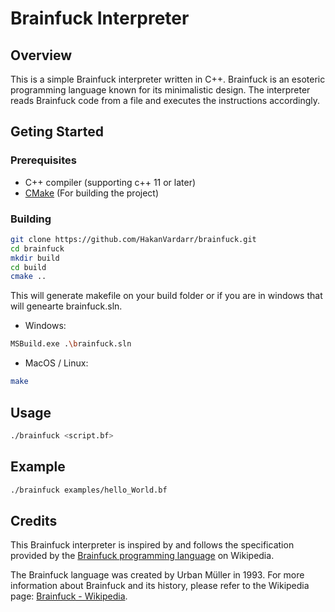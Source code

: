 # Brainfuck Interpreter

## Overview
This is a simple Brainfuck interpreter written in C++. Brainfuck is an esoteric programming language known for its minimalistic design. The interpreter reads Brainfuck code from a file and executes the instructions accordingly.

## Geting Started

### Prerequisites
- C++ compiler (supporting c++ 11 or later)
- [CMake](https://cmake.org/) (For building the project)

### Building 

```bash
git clone https://github.com/HakanVardarr/brainfuck.git
cd brainfuck
mkdir build
cd build
cmake ..
```
This will generate makefile on your build folder or if you are in windows that will genearte brainfuck.sln.
- Windows: 
```bash
MSBuild.exe .\brainfuck.sln   
```
- MacOS / Linux:
```bash
make
```

## Usage
```bash
./brainfuck <script.bf>
```

## Example
```bash
./brainfuck examples/hello_World.bf
```

## Credits

This Brainfuck interpreter is inspired by and follows the specification provided by the [Brainfuck programming language](https://en.wikipedia.org/wiki/Brainfuck) on Wikipedia.

The Brainfuck language was created by Urban Müller in 1993. For more information about Brainfuck and its history, please refer to the Wikipedia page: [Brainfuck - Wikipedia](https://en.wikipedia.org/wiki/Brainfuck).
